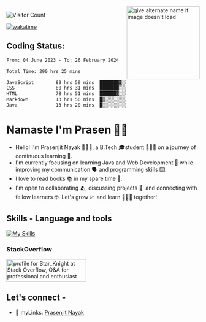 <img src="https://github.com/StarKnightt/StarKnightt/assets/92244026/88aa0fff-389b-4d45-9724-6f6e8a58526c" alt="give alternate name if image doesn't load" align="right" width="190">
<div>

![Visitor Count](https://profile-counter.glitch.me/StarKnightt/count.svg)




[![wakatime](https://wakatime.com/badge/user/d27d27da-dc32-4c1b-a703-f654f4050105.svg)](https://wakatime.com/@d27d27da-dc32-4c1b-a703-f654f405010)



</div>  

## Coding Status: 
<!--START_SECTION:waka-->

```txt
From: 04 June 2023 - To: 26 February 2024

Total Time: 290 hrs 25 mins

JavaScript        89 hrs 59 mins  ███████▓░░░░░░░░░░░░░░░░░   30.92 %
CSS               80 hrs 31 mins  ███████░░░░░░░░░░░░░░░░░░   27.66 %
HTML              78 hrs 51 mins  ██████▓░░░░░░░░░░░░░░░░░░   27.09 %
Markdown          13 hrs 56 mins  █▒░░░░░░░░░░░░░░░░░░░░░░░   04.79 %
Java              13 hrs 20 mins  █░░░░░░░░░░░░░░░░░░░░░░░░   04.58 %
```

<!--END_SECTION:waka-->

# Namaste I'm Prasen 🙏🏻
- Hello! I'm Prasenjit Nayak 👨🏻‍💻, a B.Tech 🎓student 👨🏻‍🎓 on a journey of continuous learning 📑.
- I'm currently focusing on learning Java and Web Development 🍵 while improving my communication 🗣️ and programming skills ⌨️. 
- I love to read books 📚 in my spare time 🪹.
- I'm open to collaborating 🫂, discussing projects 📒, and connecting with fellow learners 🤓. Let's grow 📈 and learn 🙎🏻‍♂️ together!

## Skills - Language and tools
[![My Skills](https://skillicons.dev/icons?i=html,css,javascript,nodejs,expressjs,pug,git,github,vscode,linux,discord&theme=light)](https://skillicons.dev)
<!--social stats -->

### StackOverflow
<a href="https://stackoverflow.com/users/22008549/star-knight"><img src="https://stackoverflow.com/users/flair/22008549.png" width="208" height="58" alt="profile for Star_Knight at Stack Overflow, Q&amp;A for professional and enthusiast programmers" title="profile for Star_Knight at Stack Overflow, Q&amp;A for professional and enthusiast programmers"></a>


## Let's connect -
- 💼 myLinks: [Prasenjit Nayak](https://www.biodrop.io/StarKnightt)



<!-- End of the README files :) --!>

